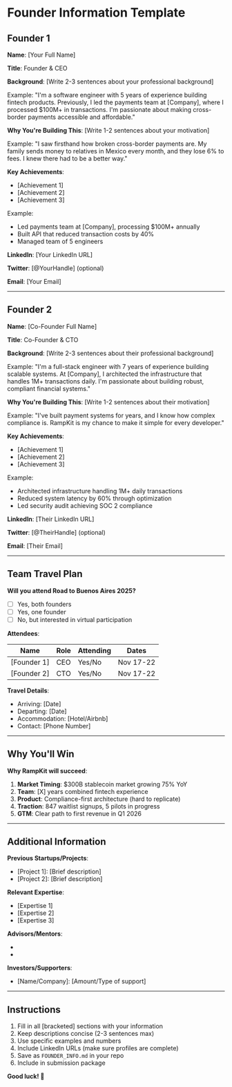 # Founder Information Template

## Founder 1

**Name**: [Your Full Name]

**Title**: Founder & CEO

**Background**:
[Write 2-3 sentences about your professional background]

Example:
"I'm a software engineer with 5 years of experience building fintech products. 
Previously, I led the payments team at [Company], where I processed $100M+ in transactions. 
I'm passionate about making cross-border payments accessible and affordable."

**Why You're Building This**:
[Write 1-2 sentences about your motivation]

Example:
"I saw firsthand how broken cross-border payments are. My family sends money to relatives 
in Mexico every month, and they lose 6% to fees. I knew there had to be a better way."

**Key Achievements**:
- [Achievement 1]
- [Achievement 2]
- [Achievement 3]

Example:
- Led payments team at [Company], processing $100M+ annually
- Built API that reduced transaction costs by 40%
- Managed team of 5 engineers

**LinkedIn**: [Your LinkedIn URL]

**Twitter**: [@YourHandle] (optional)

**Email**: [Your Email]

---

## Founder 2

**Name**: [Co-Founder Full Name]

**Title**: Co-Founder & CTO

**Background**:
[Write 2-3 sentences about their professional background]

Example:
"I'm a full-stack engineer with 7 years of experience building scalable systems. 
At [Company], I architected the infrastructure that handles 1M+ transactions daily. 
I'm passionate about building robust, compliant financial systems."

**Why You're Building This**:
[Write 1-2 sentences about their motivation]

Example:
"I've built payment systems for years, and I know how complex compliance is. 
RampKit is my chance to make it simple for every developer."

**Key Achievements**:
- [Achievement 1]
- [Achievement 2]
- [Achievement 3]

Example:
- Architected infrastructure handling 1M+ daily transactions
- Reduced system latency by 60% through optimization
- Led security audit achieving SOC 2 compliance

**LinkedIn**: [Their LinkedIn URL]

**Twitter**: [@TheirHandle] (optional)

**Email**: [Their Email]

---

## Team Travel Plan

**Will you attend Road to Buenos Aires 2025?**

- [ ] Yes, both founders
- [ ] Yes, one founder
- [ ] No, but interested in virtual participation

**Attendees**:

| Name | Role | Attending | Dates |
|------|------|-----------|-------|
| [Founder 1] | CEO | Yes/No | Nov 17-22 |
| [Founder 2] | CTO | Yes/No | Nov 17-22 |

**Travel Details**:
- Arriving: [Date]
- Departing: [Date]
- Accommodation: [Hotel/Airbnb]
- Contact: [Phone Number]

---

## Why You'll Win

**Why RampKit will succeed**:

1. **Market Timing**: $300B stablecoin market growing 75% YoY
2. **Team**: [X] years combined fintech experience
3. **Product**: Compliance-first architecture (hard to replicate)
4. **Traction**: 847 waitlist signups, 5 pilots in progress
5. **GTM**: Clear path to first revenue in Q1 2026

---

## Additional Information

**Previous Startups/Projects**:
- [Project 1]: [Brief description]
- [Project 2]: [Brief description]

**Relevant Expertise**:
- [Expertise 1]
- [Expertise 2]
- [Expertise 3]

**Advisors/Mentors**:
- [Name]: [Title/Company]
- [Name]: [Title/Company]

**Investors/Supporters**:
- [Name/Company]: [Amount/Type of support]

---

## Instructions

1. Fill in all [bracketed] sections with your information
2. Keep descriptions concise (2-3 sentences max)
3. Use specific examples and numbers
4. Include LinkedIn URLs (make sure profiles are complete)
5. Save as `FOUNDER_INFO.md` in your repo
6. Include in submission package

**Good luck! 🚀**
